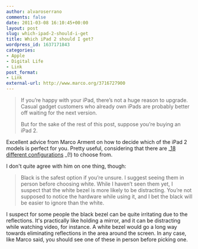 ```yaml
---
author: alvaroserrano
comments: false
date: 2011-03-08 16:10:45+00:00
layout: post
slug: which-ipad-2-should-i-get
title: Which iPad 2 should I get?
wordpress_id: 1637171843
categories:
- Apple
- Digital Life
- Link
post_format:
- Link
external-url: http://www.marco.org/3716727900
---
```


<blockquote>If you’re happy with your iPad, there’s not a huge reason to upgrade. Casual gadget customers who already own iPads are probably better off waiting for the next version.

But for the sake of the rest of this post, suppose you’re buying an iPad 2.</blockquote>


Excellent advice from Marco Arment on how to decide which of the iPad 2 models is perfect for you. Pretty useful, considering that there are _[18 different configurations](http://store.apple.com/us/browse/home/shop_ipad/family/ipad/start/select?mco=MjEzNTIwNzE) _(!) to choose from.

I don't quite agree with him on one thing, though:


<blockquote>Black is the safest option if you’re unsure. I suggest seeing them in person before choosing white. While I haven’t seen them yet, I suspect that the white bezel is more likely to be distracting. You’re not supposed to notice the hardware while using it, and I bet the black will be easier to ignore than the white.</blockquote>


I suspect for some people the black bezel can be quite irritating due to the reflections. It's practically like holding a mirror, and it can be distracting while watching video, for instance. A white bezel would go a long way towards eliminating reflections in the area around the screen. In any case, like Marco said, you should see one of these in person before picking one.
